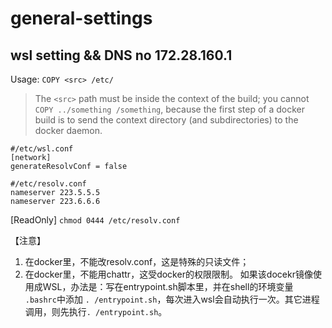 # general-settings

## wsl setting && DNS no 172.28.160.1

Usage: `COPY <src> /etc/`

> The `<src>` path must be inside the context of the build; you cannot `COPY ../something /something`, because the first step of a docker build is to send the context directory (and subdirectories) to the docker daemon.

```config
#/etc/wsl.conf
[network]
generateResolvConf = false
```

```config
#/etc/resolv.conf
nameserver 223.5.5.5
nameserver 223.6.6.6
```

[ReadOnly] `chmod 0444 /etc/resolv.conf`

【注意】
1. 在docker里，不能改resolv.conf，这是特殊的只读文件；
2. 在docker里，不能用chattr，这受docker的权限限制。
如果该docekr镜像使用成WSL，办法是：写在entrypoint.sh脚本里，并在shell的环境变量 `.bashrc`中添加 `. /entrypoint.sh`，每次进入wsl会自动执行一次。其它进程调用，则先执行`. /entrypoint.sh`。
